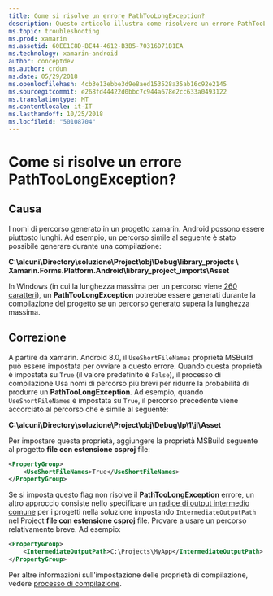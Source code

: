 ```yaml
---
title: Come si risolve un errore PathTooLongException?
description: Questo articolo illustra come risolvere un errore PathTooLongException che possono verificarsi durante la compilazione di un'app.
ms.topic: troubleshooting
ms.prod: xamarin
ms.assetid: 60EE1C8D-BE44-4612-B3B5-70316D71B1EA
ms.technology: xamarin-android
author: conceptdev
ms.author: crdun
ms.date: 05/29/2018
ms.openlocfilehash: 4cb3e13ebbe3d9e8aed153528a35ab16c92e2145
ms.sourcegitcommit: e268fd44422d0bbc7c944a678e2cc633a0493122
ms.translationtype: MT
ms.contentlocale: it-IT
ms.lasthandoff: 10/25/2018
ms.locfileid: "50108704"
---
```

# <a name="how-do-i-resolve-a-pathtoolongexception-error"></a>Come si risolve un errore PathTooLongException?

## <a name="cause"></a>Causa

I nomi di percorso generato in un progetto xamarin. Android possono essere piuttosto lunghi.
Ad esempio, un percorso simile al seguente è stato possibile generare durante una compilazione:

**C:\\alcuni\\Directory\\soluzione\\Project\\obj\\Debug\\__library_projects__ \\ Xamarin.Forms.Platform.Android\\library_project_imports\\Asset**

In Windows (in cui la lunghezza massima per un percorso viene [260 caratteri](https://msdn.microsoft.com/library/windows/desktop/aa365247.aspx)), un **PathTooLongException** potrebbe essere generati durante la compilazione del progetto se un percorso generato supera la lunghezza massima. 

## <a name="fix"></a>Correzione

A partire da xamarin. Android 8.0, il `UseShortFileNames` proprietà MSBuild può essere impostata per ovviare a questo errore. Quando questa proprietà è impostata su `True` (il valore predefinito è `False`), il processo di compilazione Usa nomi di percorso più brevi per ridurre la probabilità di produrre un **PathTooLongException**.
Ad esempio, quando `UseShortFileNames` è impostata su `True`, il percorso precedente viene accorciato al percorso che è simile al seguente:

**C:\\alcuni\\Directory\\soluzione\\Project\\obj\\Debug\\lp\\1\\jl\\Asset**

Per impostare questa proprietà, aggiungere la proprietà MSBuild seguente al progetto **file con estensione csproj** file:

```xml
<PropertyGroup>
    <UseShortFileNames>True</UseShortFileNames>
</PropertyGroup>
```

Se si imposta questo flag non risolve il **PathTooLongException** errore, un altro approccio consiste nello specificare un [radice di output intermedio comune](https://blogs.msdn.microsoft.com/kirillosenkov/2015/04/04/using-a-common-intermediate-and-output-directory-for-your-solution/) per i progetti nella soluzione impostando `IntermediateOutputPath` nel Project **file con estensione csproj** file. Provare a usare un percorso relativamente breve. Ad esempio:

```xml
<PropertyGroup>
    <IntermediateOutputPath>C:\Projects\MyApp</IntermediateOutputPath>
</PropertyGroup>
```

Per altre informazioni sull'impostazione delle proprietà di compilazione, vedere [processo di compilazione](~/android/deploy-test/building-apps/build-process.md).
